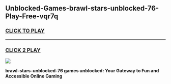 
## Unblocked-Games-brawl-stars-unblocked-76-Play-Free-vqr7q
<h3>
<a href="https://premium76.site?title=brawl-stars-unblocked-76&ref=19M">CLICK TO PLAY</a></h3>
<hr>

<h3>
<a href="https://premium76.site?title=brawl-stars-unblocked-76&ref=19M">CLICK 2 PLAY</a>
  
</h3>

<a href="https://premium76.site?title=brawl-stars-unblocked-76&ref=19M"><img src="https://clearcache.store/games.png"></a>


**brawl-stars-unblocked-76 games unblocked: Your Gateway to Fun and Accessible Online Gaming**
